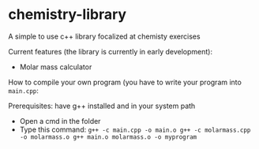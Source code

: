 # chemistry-library
A simple to use c++ library focalized at chemisty exercises

Current features (the library is currently in early development):
- Molar mass calculator



How to compile your own program (you have to write your program into `main.cpp`:

Prerequisites: have g++ installed and in your system path

- Open a cmd in the folder
- Type this command: `g++ -c main.cpp -o main.o
g++ -c molarmass.cpp -o molarmass.o
g++ main.o molarmass.o -o myprogram`
